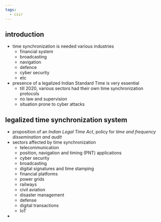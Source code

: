```yaml
---
tags:
  - csir
---
```

## introduction
- time synchronization is needed various industries
	- financial system
	- broadcasting
	- navigation
	- defence
	- cyber security
	- etc
- presence of a legalized Indian Standard Time is very essential
	- till 2020, various sectors had their own time synchronization protocols
	- no law and supervision
	- situation prone to cyber attacks

## legalized time synchronization system
- proposition of an *Indian Legal Time Act*, policy for *time and frequency dissemination and audit*
- sectors affected by time synchronization
	- telecommunication
	- position, navigation and timing (PNT) applications
	- cyber security
	- broadcasting
	- digital signatures and time stamping
	- financial platforms
	- power grids
	- railways
	- civil aviation
	- disaster management
	- defense
	- digital transactions
	- IoT
- 